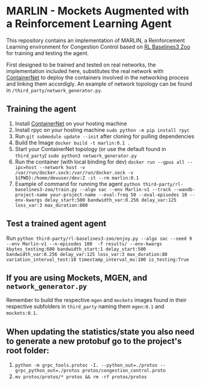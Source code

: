 # MARLIN - Mockets Augmented with a Reinforcement Learning Agent

This repository contains an implementation of MARLIN, a Reinforcement Learning environment for Congestion Control based on [RL Baselines3 Zoo](https://github.com/DLR-RM/rl-baselines3-zoo) for training and testing the agent.


First designed to be trained and tested on real networks, the implementation included here, substitutes the real network with [ContainerNet](https://containernet.github.io/) to deploy the containers involved in the networking process and linking them accordigly.
An example of network topology can be found in `/third_party/network_generator.py`.


## Training the agent
1. Install [ContainerNet](https://containernet.github.io/#get-started) on your hosting machine
2. Install rpyc on your hosting machine `sudo python -m pip install rpyc`
3. Run `git submodule update --init` after cloning for pulling dependencies
4. Build the Image `docker build -t marlin:0.1 .`
5. Start your ContainerNet topology (or use the default found in `third_party`) `sudo python3 network_generator.py`
6. Run the container (with local binding for dev) `docker run --gpus all --ipc=host --network host -v /var/run/docker.sock:/var/run/docker.sock -v ${PWD}:/home/devuser/dev:Z -it --rm marlin:0.1`
7. Example of command for running the agent `python third-party/rl-baselines3-zoo/train.py --algo sac --env Marlin-v1 --track --wandb-project-name your-project-name --eval-freq 50 --eval-episodes 10 --env-kwargs delay_start:500 bandwidth_var:0.256 delay_var:125 loss_var:3 max_duration:800`

## Test a trained agent agent
Run `python third-party/rl-baselines3-zoo/enjoy.py --algo sac --seed 9 --env Marlin-v1 --n-episodes 100  -f results/ --env-kwargs kbytes_testing:600 bandwidth_start:1 delay_start:500 bandwidth_var:0.256 delay_var:125 loss_var:3 max_duration:80 variation_interval_test:10 timestamp_interval_ms:100 is_testing:True`


## If you are using Mockets, MGEN, and `network_generator.py`
Remember to build the respective `mgen` and `mockets` images found in their respective subfolders in `third_party` naming them `mgen:0.1` and `mockets:0.1`.

## When updating the statistics/state you also need to generate a new protobuf go to the project's root folder:
1. `python -m grpc_tools.protoc -I. --python_out=./protos --grpc_python_out=./protos protos/congestion_control.proto`
2. `mv protos/protos/* protos && rm -rf protos/protos`
